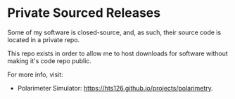 # Private Sourced Releases

Some of my software is closed-source, and, as such, their source code is located in a private repo. 

This repo exists in order to allow me to host downloads for software without making it's code repo public. 

For more info, visit:
- Polarimeter Simulator: https://hts126.github.io/projects/polarimetry.
